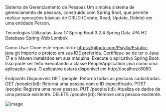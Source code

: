Sistema de Gerenciamento de Pessoas
Um simples sistema de gerenciamento de pessoas, construído com Spring Boot, que permite realizar operações básicas de CRUD (Create, Read, Update, Delete) em uma entidade Person.

Tecnologias Utilizadas
Java 17
Spring Boot 3.2.4
Spring Data JPA
H2 Database
Spring Web
Lombok

Como Usar
Clone este repositório: https://github.com/Psiyllo/Estudo-java.git
Importe o projeto em sua IDE preferida.
Certifique-se de ter o Java 17 e o Maven instalados em sua máquina.
Execute o aplicativo Spring Boot. Isso pode ser feito executando a classe PeopleApplication.java como uma aplicação Java.
O aplicativo estará disponível em http://localhost:8080.

Endpoints Disponíveis
GET /people: Retorna todas as pessoas cadastradas.
GET /people/{id}: Retorna uma pessoa com o ID especificado.
POST /people: Registra uma nova pessoa.
PUT /people/{id}: Atualiza os dados de uma pessoa existente.
DELETE /people/{id}: Remove uma pessoa existente.

![image](https://github.com/Psiyllo/Estudo-java/assets/166714883/3f71007f-5171-461f-9da9-e6c5c4f61074)
